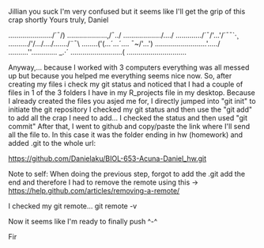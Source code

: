 Jillian you suck
I'm very confused but it seems like I'll get the grip of this crap shortly
Yours truly, 
Daniel



....................../´¯/) 
....................,/¯../ 
.................../..../ 
............./´¯/'...'/´¯¯`·¸ 
........../'/.../..../......./¨¯\ 
........('(...´...´.... ¯~/'...') 
.........\.................'...../ 
..........''...\.......... _.·´ 
............\..............( 
..............\.............\...

Anyway,... because I worked with 3 computers everything was all messed up but because you helped me everything seems nice now.
So, after creating my files i check my git status and noticed that I had a couple of files in 1 of the 3 folders I have in my R_projects file in my desktop.
Because I already created the files you asjed me for,  I directly jumped into "git init" to initiate the git repository
I checked my git status and then use the "git add" to add all the crap I need to add...
I checked the status and then used "git commit" 
After that, I went to github and copy/paste the link where I'll send all the file to. In this case it was the folder ending in hw (homework) and added .git to the whole url:

https://github.com/Danielaku/BIOL-653-Acuna-Daniel_hw.git

Note to self: When doing the previous step, forgot to add the .git add the end and therefore I had to remove the remote using this -> https://help.github.com/articles/removing-a-remote/

I checked my git remote... git remote -v

Now it seems like I'm ready to finally push ^-^ 




Fir
